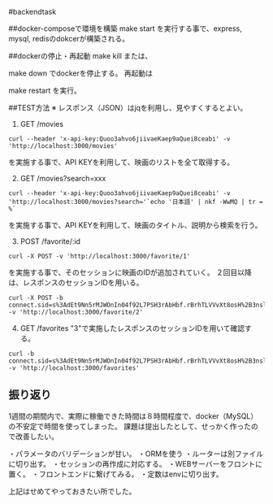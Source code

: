 #backendtask

##docker-composeで環境を構築
make start
を実行する事で、express, mysql, redisのdokcerが構築される。


##dockerの停止・再起動
make kill
または、

make down
でdockerを停止する。 再起動は

make restart
を実行。

##TEST方法
※ レスポンス（JSON）はjqを利用し、見やすくするとよい。

1. GET /movies
```
curl --header 'x-api-key:Quoo3ahvo6jiivaeKaep9aQuei8ceabi' -v 'http://localhost:3000/movies'
```

を実施する事で、API KEYを利用して、映画のリストを全て取得する。


2. GET /movies?search=xxx
```
curl --header 'x-api-key:Quoo3ahvo6jiivaeKaep9aQuei8ceabi' -v 'http://localhost:3000/movies?search='`echo '日本語' | nkf -WwMQ | tr = %`
```

を実施する事で、API KEYを利用して、映画のタイトル、説明から検索を行う。


3. POST /favorite/:id
```
curl -X POST -v 'http://localhost:3000/favorite/1'
```

を実施する事で、そのセッションに映画のIDが追加されていく。 ２回目以降は、レスポンスのセッションIDを用いる。

```
curl -X POST -b connect.sid=s%3AdEt9Nn5rMJWOnIn04f92L7PSH3rAbHbf.rBrhTLVVvXt8osH%2B3nsl%2BmMw8Rub9qtiLJsz5n9XgVI -v 'http://localhost:3000/favorite/2'
```

4. GET /favorites "3"で実施したレスポンスのセッションIDを用いて確認する。
```
curl -b connect.sid=s%3AdEt9Nn5rMJWOnIn04f92L7PSH3rAbHbf.rBrhTLVVvXt8osH%2B3nsl%2BmMw8Rub9qtiLJsz5n9XgVI -v 'http://localhost:3000/favorites'
```


## 振り返り
1週間の期間内で、実際に稼働できた時間は８時間程度で、docker（MySQL）の不安定で時間を使ってしまった。 課題は提出したとして、せっかく作ったので改善したい。

・パラメータのバリデーションが甘い。
・ORMを使う
・ルーターは別ファイルに切り出す。
・セッションの再作成に対応する。
・WEBサーバーをフロントに置く。
・フロントエンドに繋げてみる。
・定数はenvに切り出す。

上記はせめてやっておきたい所でした。
